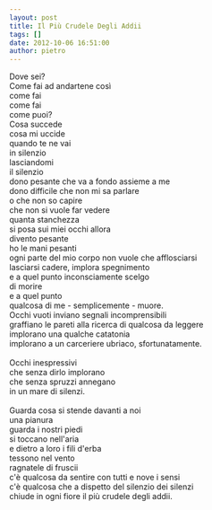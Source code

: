 ```yaml
---
layout: post
title: Il Più Crudele Degli Addii
tags: []
date: 2012-10-06 16:51:00
author: pietro
---
```

Dove sei?<br/>Come fai ad andartene così<br/>come fai<br/>come fai<br/>come puoi?<br/>Cosa succede<br/>cosa mi uccide<br/>quando te ne vai<br/>in silenzio<br/>lasciandomi<br/>il silenzio<br/>dono pesante che va a fondo assieme a me<br/>dono difficile che non mi sa parlare<br/>o che non so capire<br/>che non si vuole far vedere<br/>quanta stanchezza<br/>si posa sui miei occhi allora<br/>divento pesante<br/>ho le mani pesanti<br/>ogni parte del mio corpo non vuole che afflosciarsi<br/>lasciarsi cadere, implora spegnimento<br/>e a quel punto inconsciamente scelgo<br/>di morire<br/>e a quel punto<br/>qualcosa di me - semplicemente - muore.<br/>Occhi vuoti inviano segnali incomprensibili<br/>graffiano le pareti alla ricerca di qualcosa da leggere<br/>implorano una qualche catatonia<br/>implorano a un carceriere ubriaco, sfortunatamente.<br/><br/>Occhi inespressivi<br/>che senza dirlo implorano<br/>che senza spruzzi annegano<br/>in un mare di silenzi.<br/><br/>Guarda cosa si stende davanti a noi<br/>una pianura<br/>guarda i nostri piedi<br/>si toccano nell'aria<br/>e dietro a loro i fili d'erba<br/>tessono nel vento<br/>ragnatele di fruscii<br/>c'è qualcosa da sentire con tutti e nove i sensi<br/>c'è qualcosa che a dispetto del silenzio dei silenzi<br/>chiude in ogni fiore il più crudele degli addii.
